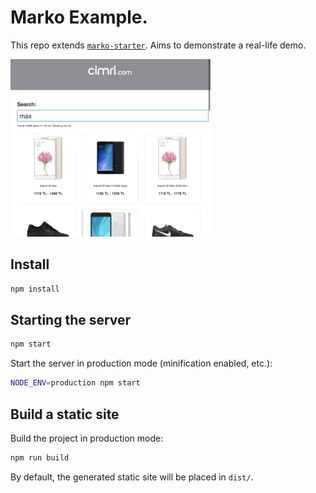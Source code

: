 # Marko Example.
This repo extends [`marko-starter`](https://github.com/marko-js/marko-starter). 
Aims to demonstrate a real-life demo.

![marko](./marko.gif)
## Install

```bash
npm install
```

## Starting the server

```bash
npm start
```

Start the server in production mode (minification enabled, etc.):

```bash
NODE_ENV=production npm start
```

## Build a static site
Build the project in production mode:

```bash
npm run build
```

By default, the generated static site will be placed in `dist/`.

